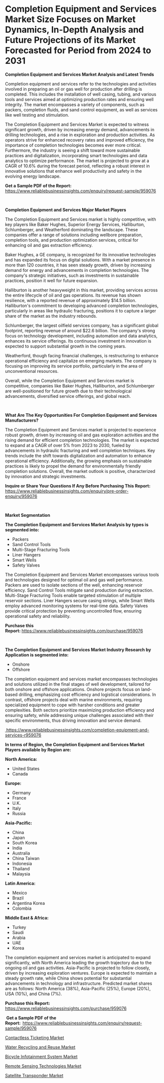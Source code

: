 <p><h1>Completion Equipment and Services Market Size Focuses on Market Dynamics, In-Depth Analysis and Future Projections of its Market Forecasted for Period from 2024 to 2031</h1></p><p><strong>Completion Equipment and Services Market Analysis and Latest Trends</strong></p>
<p><p>Completion equipment and services refer to the technologies and activities involved in preparing an oil or gas well for production after drilling is completed. This includes the installation of well casing, tubing, and various tools and services aimed at optimizing production rates and ensuring well integrity. The market encompasses a variety of components, such as packers, completion fluids, and sand control equipment, as well as services like well testing and stimulation.</p><p>The Completion Equipment and Services Market is expected to witness significant growth, driven by increasing energy demand, advancements in drilling technologies, and a rise in exploration and production activities. As operators strive for enhanced recovery rates and improved efficiency, the importance of completion technologies becomes ever more critical. Furthermore, the industry is seeing a shift toward more sustainable practices and digitalization, incorporating smart technologies and data analytics to optimize performance. The market is projected to grow at a CAGR of 10.6% during the forecast period, reflecting a robust interest in innovative solutions that enhance well productivity and safety in the evolving energy landscape.</p></p>
<p><strong>Get a Sample PDF of the Report:&nbsp;</strong> <a href="https://www.reliablebusinessinsights.com/enquiry/request-sample/959076">https://www.reliablebusinessinsights.com/enquiry/request-sample/959076</a></p>
<p>&nbsp;</p>
<p><strong>Completion Equipment and Services Major Market Players</strong></p>
<p><p>The Completion Equipment and Services market is highly competitive, with key players like Baker Hughes, Superior Energy Services, Halliburton, Schlumberger, and Weatherford dominating the landscape. These companies offer a range of solutions including wellbore preparation, completion tools, and production optimization services, critical for enhancing oil and gas extraction efficiency.</p><p>Baker Hughes, a GE company, is recognized for its innovative technologies and has expanded its focus on digital solutions. With a market presence in more than 120 countries, it has seen steady growth, driven by increasing demand for energy and advancements in completion technologies. The company's strategic initiatives, such as investments in sustainable practices, position it well for future expansion.</p><p>Halliburton is another heavyweight in this market, providing services across the entire lifecycle of oil and gas operations. Its revenue has shown resilience, with a reported revenue of approximately $14.5 billion. Halliburton's commitment to developing advanced completion technologies, particularly in areas like hydraulic fracturing, positions it to capture a larger share of the market as the industry rebounds.</p><p>Schlumberger, the largest oilfield services company, has a significant global footprint, reporting revenue of around $22.6 billion. The company's strong focus on technology development, including automation and data analytics, enhances its service offerings. Its continuous investment in innovation is expected to support substantial growth in the coming years.</p><p>Weatherford, though facing financial challenges, is restructuring to enhance operational efficiency and capitalize on emerging markets. The company is focusing on improving its service portfolio, particularly in the area of unconventional resources.</p><p>Overall, while the Completion Equipment and Services market is competitive, companies like Baker Hughes, Halliburton, and Schlumberger are well-positioned for future growth due to their technological advancements, diversified service offerings, and global reach.</p></p>
<p>&nbsp;</p>
<p><strong>What Are The Key Opportunities For Completion Equipment and Services Manufacturers?</strong></p>
<p><p>The Completion Equipment and Services market is projected to experience robust growth, driven by increasing oil and gas exploration activities and the rising demand for efficient completion technologies. The market is expected to expand at a CAGR of over 5% from 2023 to 2030, fueled by advancements in hydraulic fracturing and well completion techniques. Key trends include the shift towards digitalization and automation to enhance operational efficiency. Additionally, the growing emphasis on sustainable practices is likely to propel the demand for environmentally friendly completion solutions. Overall, the market outlook is positive, characterized by innovation and strategic investments.</p></p>
<p><strong>Inquire or Share Your Questions If Any Before Purchasing This Report:</strong> <a href="https://www.reliablebusinessinsights.com/enquiry/pre-order-enquiry/959076">https://www.reliablebusinessinsights.com/enquiry/pre-order-enquiry/959076</a></p>
<p>&nbsp;</p>
<p><strong>Market Segmentation</strong></p>
<p><strong>The Completion Equipment and Services Market Analysis by types is segmented into:</strong></p>
<p><ul><li>Packers</li><li>Sand Control Tools</li><li>Multi-Stage Fracturing Tools</li><li>Liner Hangers</li><li>Smart Wells</li><li>Safety Valves</li></ul></p>
<p><p>The Completion Equipment and Services Market encompasses various tools and technologies designed for optimal oil and gas well performance. Packers are used to isolate sections of the well, enhancing reservoir efficiency. Sand Control Tools mitigate sand production during extraction. Multi-Stage Fracturing Tools enable targeted stimulation of multiple reservoir sections. Liner Hangers secure casing strings, while Smart Wells employ advanced monitoring systems for real-time data. Safety Valves provide critical protection by preventing uncontrolled flow, ensuring operational safety and reliability.</p></p>
<p><strong>Purchase this Report:&nbsp;</strong><a href="https://www.reliablebusinessinsights.com/purchase/959076">https://www.reliablebusinessinsights.com/purchase/959076</a></p>
<p>&nbsp;</p>
<p><strong>The Completion Equipment and Services Market Industry Research by Application is segmented into:</strong></p>
<p><ul><li>Onshore</li><li>Offshore</li></ul></p>
<p><p>The completion equipment and services market encompasses technologies and solutions utilized in the final stages of well development, tailored for both onshore and offshore applications. Onshore projects focus on land-based drilling, emphasizing cost efficiency and logistical considerations. In contrast, offshore projects deal with marine environments, requiring specialized equipment to cope with harsher conditions and greater complexities. Both sectors prioritize maximizing production efficiency and ensuring safety, while addressing unique challenges associated with their specific environments, thus driving innovation and service demand.</p></p>
<p><a href="https://www.reliablebusinessinsights.com/completion-equipment-and-services-r959076">&nbsp;https://www.reliablebusinessinsights.com/completion-equipment-and-services-r959076</a></p>
<p><strong>In terms of Region, the Completion Equipment and Services Market Players available by Region are:</strong></p>
<p>
    <p> <strong> North America: </strong>
        <ul>
            <li>United States</li>
            <li>Canada</li>
        </ul>
        </p> 
    <p> <strong> Europe: </strong>
        <ul>
            <li>Germany</li>
            <li>France</li>
            <li>U.K.</li>
            <li>Italy</li>
            <li>Russia</li>
        </ul>
        </p> 
    <p> <strong> Asia-Pacific: </strong>
        <ul>
            <li>China</li>
            <li>Japan</li>
            <li>South Korea</li>
            <li>India</li>
            <li>Australia</li>
            <li>China Taiwan</li>
            <li>Indonesia</li>
            <li>Thailand</li>
            <li>Malaysia</li>
        </ul>
        </p> 
    <p> <strong> Latin America: </strong>
        <ul>
            <li>Mexico</li>
            <li>Brazil</li>
            <li>Argentina Korea</li>
            <li>Colombia</li>
        </ul>
        </p> 
    <p> <strong> Middle East & Africa: </strong>
        <ul>
            <li>Turkey</li>
            <li>Saudi</li>
            <li>Arabia</li>
            <li>UAE</li>
            <li>Korea</li>
        </ul>
    </p>
    </p>
<p><p>The completion equipment and services market is anticipated to expand significantly, with North America leading the growth trajectory due to the ongoing oil and gas activities. Asia-Pacific is projected to follow closely, driven by increasing exploration ventures. Europe is expected to maintain a steady growth rate, while China shows potential for substantial advancements in technology and infrastructure. Predicted market shares are as follows: North America (38%), Asia-Pacific (25%), Europe (20%), USA (10%), and China (7%).</p></p>
<p><strong>Purchase this Report: </strong><a href="https://www.reliablebusinessinsights.com/purchase/959076">https://www.reliablebusinessinsights.com/purchase/959076</a></p>
<p>&nbsp;<strong>Get a Sample PDF of the Report:&nbsp;&nbsp;</strong><a href="https://www.reliablebusinessinsights.com/enquiry/request-sample/959076">https://www.reliablebusinessinsights.com/enquiry/request-sample/959076</a></p>
<p><strong></strong></p>
<p><p><a href="https://www.linkedin.com/pulse/market-leaders-laggards-global-contactless-ticketing-trends-yyarf?trackingId=yIFMV0VsSIeG0%2BJHfJIvUw%3D%3D">Contactless Ticketing Market</a></p><p><a href="https://www.linkedin.com/pulse/booming-water-recycling-reuse-market-sector-analysis-growth-dagwf?trackingId=C7UNfJcKQxiE%2FaNOY9kGkw%3D%3D">Water Recycling and Reuse Market</a></p><p><a href="https://medium.com/@joshavis90/global-bicycle-infotainment-system-market-status-2024-2031-and-forecast-by-region-product-2f47df9c9f60">Bicycle Infotainment System Market</a></p><p><a href="https://www.linkedin.com/pulse/remote-sensing-technologies-market-research-report-exploring-huk1f?trackingId=qJnbUO06RlyrTnMlFnTieQ%3D%3D">Remote Sensing Technologies Market</a></p><p><a href="https://medium.com/@joshavis90/insights-into-the-satellite-transponder-market-market-players-market-size-geographical-regions-a527503c1ec9">Satellite Transponder Market</a></p></p>